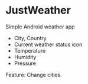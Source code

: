 JustWeather
===========

Simple Android weather app

- City, Country
- Current weather status icon
- Temperature
- Humidity
- Pressure

Feature: Change cities.
